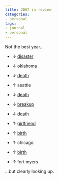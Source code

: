 ```yaml
---
title: 2007 in review
categories:
- personal
tags:
- journal
- personal
---
```


Not the best year…




  * ↓ [disaster][1]


  * ↓ oklahoma


  * ↓ [death][2]


  * ↑ seattle


  * ↓ [death][3]


  * ↓ [breakup][4]


  * ↓ [death][5]


  * ↑ [girlfriend][6]


  * ↑ [birth][7]


  * ↑ chicago


  * ↑ [birth][8]


  * ↑ fort myers


…but clearly looking up.

   [1]: https://hans.gerwitz.com/2007/03/05/flooded.html
   [2]: http://skippyhawk.com/2007/04/27/shuffle-up-and-deal.html
   [3]: http://anotherdaywith-eetman.blogspot.com/2007/07/last-day.html
   [4]: /2007/08/27/broken.html
   [5]: http://nopaper.net/2007/09/03/grandpa-fritz.html
   [6]: http://www.shannonethomas.com/
   [7]: http://musingmarc.blogspot.com/2007/10/oh-no-there-another-brooks-in-world.html
   [8]: http://baby.louderplease.com/2007/11/09/laborbirth-day-report/
